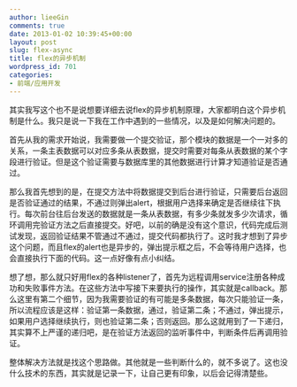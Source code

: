 ```yaml
---
author: lieeGin
comments: true
date: 2013-01-02 10:39:45+00:00
layout: post
slug: flex-async
title: flex的异步机制
wordpress_id: 701
categories:
- 前端/应用开发
---
```


其实我写这个也不是说想要详细去说flex的异步机制原理，大家都明白这个异步机制是什么。我只是说一下我在工作中遇到的一些情况，以及是如何解决问题的。

首先从我的需求开始说，我需要做一个提交验证，那个模块的数据是一个一对多的关系，一条主表数据可以对应多条从表数据，提交时需要对每条从表数据的某个字段进行验证。但是这个验证需要与数据库里的其他数据进行计算才知道验证是否通过。

那么我首先想到的是，在提交方法中将数据提交到后台进行验证，只需要后台返回是否验证通过的结果，不通过则弹出alert，根据用户选择来确定是否继续往下执行。每次前台往后台发送的数据就是一条从表数据，有多少条就发多少次请求，循环调用完验证方法之后直接提交。好吧，以前的确是没有这个意识，代码完成后测试发现，返回验证结果不管通过不通过，提交代码都执行了。这时我才想到了异步这个问题，而且flex的alert也是异步的，弹出提示框之后，不会等待用户选择，也会直接执行下面的代码。这一点好像有点小纠结。

想了想，那么就只好用flex的各种listener了，首先为远程调用service注册各种成功和失败事件方法。在这些方法中写接下来要执行的操作，其实就是callback。那么这里有第二个细节，因为我需要验证的有可能是多条数据，每次只能验证一条，所以流程应该是这样：验证第一条数据，通过，验证第二条；不通过，弹出提示，如果用户选择继续执行，则也验证第二条；否则返回。那么这就用到了一下递归，其实算不上严谨的递归吧，是在验证方法返回的监听事件中，判断条件后再调用验证。

整体解决方法就是找这个思路做。其他就是一些判断什么的，就不多说了。这也没什么技术的东西，其实就是记录一下，让自己更有印象，以后会记得清楚些。
